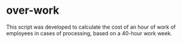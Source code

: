 # over-work
This script was developed to calculate the cost of an hour of work of employees in cases of processing, based on a 40-hour work week.
